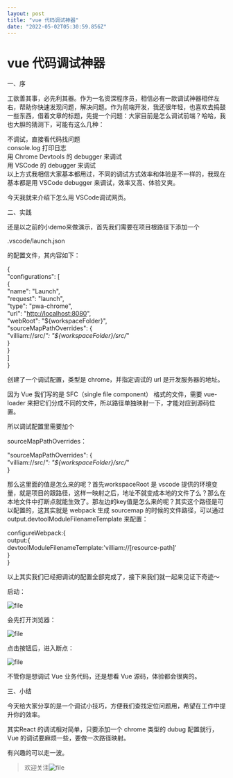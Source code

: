 ```yaml
---
layout: post
title: "vue 代码调试神器"
date: "2022-05-02T05:30:59.856Z"
---
```

vue 代码调试神器
==========

一、序

工欲善其事，必先利其器。作为一名资深程序员，相信必有一款调试神器相伴左右，帮助你快速发现问题，解决问题。作为前端开发，我还很年轻，也喜欢去捣鼓一些东西，借着文章的标题，先提一个问题：大家目前是怎么调试前端？哈哈，我也大胆的猜测下，可能有这么几种：

不调试，直接看代码找问题  
console.log 打印日志  
用 Chrome Devtools 的 debugger 来调试  
用 VSCode 的 debugger 来调试  
以上方式我相信大家基本都用过，不同的调试方式效率和体验是不一样的，我现在基本都是用 VSCode debugger 来调试，效率又高、体验又爽。

今天我就来介绍下怎么用 VSCode调试网页。

二、实践

还是以之前的小demo来做演示，首先我们需要在项目根路径下添加一个

.vscode/launch.json

的配置文件，其内容如下：

{  
"configurations": \[  
{  
"name": "Launch",  
"request": "launch",  
"type": "pwa-chrome",  
"url": "[http://localhost:8080](http://localhost:8080)",  
"webRoot": "${workspaceFolder}",  
"sourceMapPathOverrides": {  
"villiam://src/_": "${workspaceFolder}/src/_"  
}  
}  
\]  
}

创建了一个调试配置，类型是 chrome，并指定调试的 url 是开发服务器的地址。

因为 Vue 我们写的是 SFC（single file component） 格式的文件，需要 vue-loader 来把它们分成不同的文件，所以路径单独映射一下，才能对应到源码位置。

所以调试配置里需要加个

sourceMapPathOverrides：

"sourceMapPathOverrides": {  
"villiam://src/_": "${workspaceFolder}/src/_"  
}

那么这里面的值是怎么来的呢？首先workspaceRoot 是 vscode 提供的环境变量，就是项目的跟路径，这样一映射之后，地址不就变成本地的文件了么？那么在本地文件中打断点就能生效了。那左边的key值是怎么来的呢？其实这个路径是可以配置的，这其实就是 webpack 生成 sourcemap 的时候的文件路径，可以通过 output.devtoolModuleFilenameTemplate 来配置：

configureWebpack:{  
output:{  
devtoolModuleFilenameTemplate:'villiam://\[resource-path\]'  
}  
}

以上其实我们已经把调试的配置全部完成了，接下来我们就一起来见证下奇迹～

启动：

![file](https://img2022.cnblogs.com/other/2839498/202205/2839498-20220502124435558-516158289.png)

会先打开浏览器：

![file](https://img2022.cnblogs.com/other/2839498/202205/2839498-20220502124435875-1992165484.png)

点击按钮后，进入断点：

![file](https://img2022.cnblogs.com/other/2839498/202205/2839498-20220502124436207-1066145777.png)

不管你是想调试 Vue 业务代码，还是想看 Vue 源码，体验都会很爽的。

三、小结

今天给大家分享的是一个调试小技巧，方便我们查找定位问题用，希望在工作中提升你的效率。

其实React 的调试相对简单，只要添加一个 chrome 类型的 dubug 配置就行，Vue 的调试要麻烦一些，要做一次路径映射。

有兴趣的可以走一波。

> 欢迎关注![file](https://img2022.cnblogs.com/other/2839498/202205/2839498-20220502124436485-788381541.jpg)